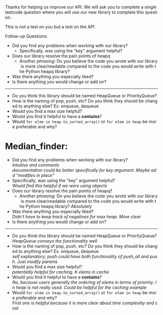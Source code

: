 Thanks for helping us improve our API. We will ask you to complete a single
leetcode question where you will use our new library to complete this question.

This is not a test on you but a test on the API

Follow-up Questions:
- Did you find any problems when working with our library?
  - Specifically, was using the "key" argument helpful?
- Does our library resolve the pain points of heapq
  - *Another phrasing*: Do you believe the code you wrote with our library is more clear/readable compared to the code you would write with the Python heapq library?
- Was there anything you especially liked?
- Is there anything you would change or add on?
------------------------------------------------------------
- Do you think this library should be named HeapQueue or PriorityQueue?
- How is the naming of pop, push, etc? Do you think they should be changed to anything else? Ex. enqueue, dequeue
- Would you find a max size helpful?
- Would you find it helpful to have a __contains__?
- Would `for elem in heap.to_sorted_array()` or `for elem in heap` be more preferable and why?



# Median_finder:
- Did you find any problems when working with our library?
  *Intuitive and comments documentation could be better specifically for key argument. Maybe add "modifies in place"*
- Specifically, was using the "key" argument helpful?
  *Would find this helpful if we were using objects*
- Does our library resolve the pain points of heapq?
  - *Another phrasing*: Do you believe the code you wrote with our library is more clear/readable compared to the code you would write with the Python heapq library?
  *Absolutely*
- Was there anything you especially liked?
  *Didn't have to keep track of negatives for max heap. More clear*
- Is there anything you would change or add on?
------------------------------------------------------------
- Do you think this library should be named HeapQueue or PriorityQueue?          
  *HeapQueue conveys the functionality well*
- How is the naming of pop, push, etc? Do you think they should be changed to anything else? Ex. enqueue, dequeue
  *self explanatory; push could have both functionality of push_all and push. Just modify params* 
- Would you find a max size helpful?
  *potentially helpful for caching. K elems in cache*
- Would you find it helpful to have a __contains__?
  *No, because users generally the ordering of elems in terms of prioirity. In heap is not really used.*
  *Could be helpful for the caching example*
- Would `for elem in heap.to_sorted_array()` or `for elem in heap` be more preferable and why?
  *First one is helpful because it is more clear about time complexitiy and cost*
